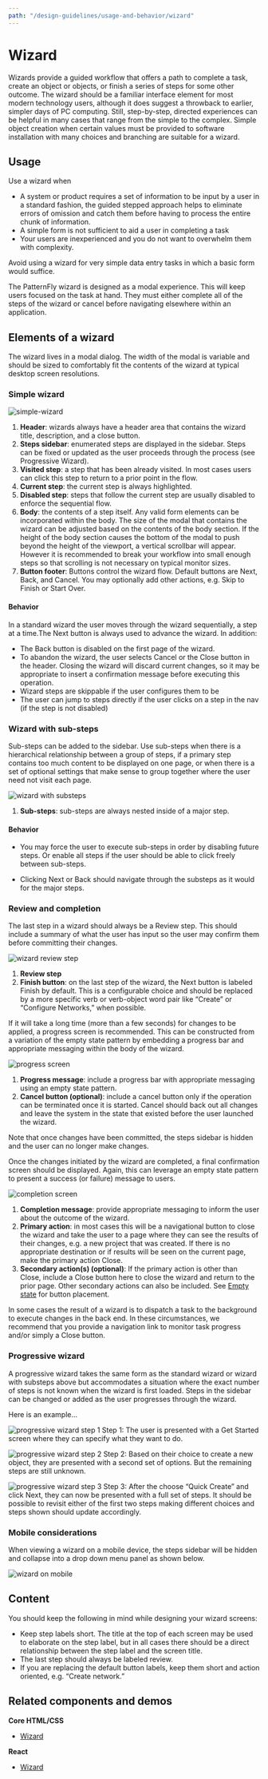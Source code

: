 ```yaml
---
path: "/design-guidelines/usage-and-behavior/wizard"
---
```

# Wizard
Wizards provide a guided workflow that offers a path to complete a task, create an object or objects, or finish a series of steps for some other outcome. The wizard should be a familiar interface element for most modern technology users, although it does suggest a throwback to earlier, simpler days of PC computing. Still, step-by-step, directed experiences can be helpful in many cases that range from the simple to the complex. Simple object creation when certain values must be provided to software installation with many choices and branching are suitable for a wizard.

## Usage
Use a wizard when

* A system or product requires a set of information to be input by a user in a standard fashion, the guided stepped approach helps to eliminate errors of omission and catch them before having to process the entire chunk of information.
* A simple form is not sufficient to aid a user in completing a task
* Your users are inexperienced and you do not want to overwhelm them with complexity.

Avoid using a wizard for very simple data entry tasks in which a basic form would suffice.

The PatternFly wizard is designed as a modal experience. This will keep users focused on the task at hand. They must either complete all of the steps of the wizard or cancel before navigating elsewhere within an application.

## Elements of a wizard
The wizard lives in a modal dialog. The width of the modal is variable and should be sized to comfortably fit the contents of the wizard at typical desktop screen resolutions.

### Simple wizard

![simple-wizard](img/standard-wizard.png)

1. **Header**: wizards always have a header area that contains the wizard title, description, and a close button.
2. **Steps sidebar**: enumerated steps are displayed in the sidebar. Steps can be fixed or updated as the user proceeds through the process (see Progressive Wizard).
3. **Visited step**: a step that has been already visited. In most cases users can click this step to return to a prior point in the flow.
4. **Current step**: the current step is always highlighted.
5. **Disabled step**: steps that follow the current step are usually disabled to enforce the sequential flow.
6. **Body**: the contents of a step itself. Any valid form elements can be incorporated within the body. The size of the modal that contains the wizard can be adjusted based on the contents of the body section. If the height of the body section causes the bottom of the modal to push beyond the height of the viewport, a vertical scrollbar will appear. However it is recommended to break your workflow into small enough steps so that scrolling is not necessary on typical monitor sizes.
7. **Button footer**: Buttons control the wizard flow. Default buttons are Next, Back, and Cancel. You may optionally add other actions, e.g. Skip to Finish or Start Over.

#### Behavior
In a standard wizard the user moves through the wizard sequentially, a step at a time.The Next button is always used to advance the wizard. In addition:

* The Back button is disabled on the first page of the wizard.
* To abandon the wizard, the user selects Cancel or the Close button in the header. Closing the wizard will discard current changes, so it may be appropriate to insert a confirmation message before executing this operation.
* Wizard steps are skippable if the user configures them to be
* The user can jump to steps directly if the user clicks on a step in the nav (if the step is not disabled)

### Wizard with sub-steps
Sub-steps can be added to the sidebar. Use sub-steps when there is a hierarchical relationship between a group of steps, if a primary step contains too much content to be displayed on one page, or when there is a set of optional settings that make sense to group together where the user need not visit each page.

![wizard with substeps](img/wizard-with-substeps.png)

1. **Sub-steps**: sub-steps are always nested inside of a major step.

#### Behavior

* You may force the user to execute sub-steps in order by disabling future steps. Or enable all steps if the user should be able to click freely between sub-steps.

* Clicking Next or Back should navigate through the substeps as it would for the major steps.

### Review and completion
The last step in a wizard should always be a Review step. This should include a summary of what the user has input so the user may confirm them before committing their changes.

![wizard review step](img/review-screen.png)

1. **Review step**
2. **Finish button**: on the last step of the wizard, the Next button is labeled Finish by default. This is a configurable choice and should be replaced by a more specific verb or verb-object word pair like “Create” or “Configure Networks,” when possible.

If it will take a long time (more than a few seconds) for changes to be applied, a progress screen is recommended. This can be constructed from a variation of the empty state pattern by embedding a progress bar and appropriate messaging within the body of the wizard.

![progress screen](img/progress-screen.png)

1. **Progress message**: include a progress bar with appropriate messaging using an empty state pattern.
2. **Cancel button (optional)**: include a cancel button only if the operation can be terminated once it is started. Cancel should back out all changes and leave the system in the state that existed before the user launched the wizard.

Note that once changes have been committed, the steps sidebar is hidden and the user can no longer make changes.

Once the changes initiated by the wizard are completed, a final confirmation screen should be displayed. Again, this can leverage an empty state pattern to present a success (or failure) message to users.

![completion screen](img/completion-screen.png)
1. **Completion message**: provide appropriate messaging to inform the user about the outcome of the wizard.
2. **Primary action**: in most cases this will be a navigational button to close the wizard and take the user to a page where they can see the results of their changes, e.g. a new project that was created. If there is no appropriate destination or if results will be seen on the current page, make the primary action Close.
3. **Secondary action(s) (optional)**: If the primary action is other than Close, include a Close button here to close the wizard and return to the prior page. Other secondary actions can also be included. See [Empty state](design-guidelines/usage-and-behavior/empty-stae) for button placement.

In some cases the result of a wizard is to dispatch a task to the background to execute changes in the back end. In these circumstances, we recommend that you provide a navigation link to monitor task progress and/or simply a Close button.

### Progressive wizard
A progressive wizard takes the same form as the standard wizard or wizard with substeps above but accommodates a situation where the exact number of steps is not known when the wizard is first loaded. Steps in the sidebar can be changed or added as the user progresses through the wizard.

Here is an example...

![progressive wizard step 1](img/wizard-progressive-step1.png)
Step 1: The user is presented with a Get Started screen where they can specify what they want to do.

![progressive wizard step 2](img/wizard-progressive-step2-new.png)
Step 2: Based on their choice to create a new object, they are presented with a second set of options. But the remaining steps are still unknown.

![progressive wizard step 3](img/wizard-progressive-step3-new.png)
Step 3: After the choose “Quick Create” and click Next, they can now be presented with a full set of steps. It should be possible to revisit either of the first two steps making different choices and steps shown should update accordingly.

### Mobile considerations
When viewing a wizard on a mobile device, the steps sidebar will be hidden and collapse into a drop down menu panel as shown below.

![wizard on mobile](img/mobile-wizard.png)


## Content
You should keep the following in mind while designing your wizard screens:

* Keep step labels short. The title at the top of each screen may be used to elaborate on the step label, but in all cases there should be a direct relationship between the step label and the screen title.
* The last step should always be labeled review.
* If you are replacing the default button labels, keep them short and action oriented, e.g. “Create network.”


## Related components and demos
**Core HTML/CSS**
* [Wizard](/documentation/core/components/wizard)

**React**
* [Wizard](/documentation/react/components/wizard)
